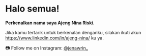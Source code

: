 # Halo semua! 

**Perkenalkan nama saya **Ajeng Nina Riski**.<br>**

Jika kamu tertarik untuk berkenalan denganku, silakan ikuti akun https://www.linkedin.com/in/ajeng-nina/ ku ya.

📷 Follow me on Instagram: [@jenawrin_](https://instagram.com/jenawrin_)


